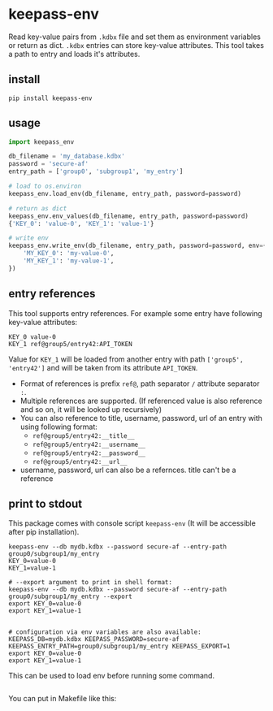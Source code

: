# keepass-env
Read key-value pairs from `.kdbx` file and set them as environment variables or return as dict. `.kdbx` entries can store key-value attributes. This tool takes a path to entry and loads it's attributes.

## install
```
pip install keepass-env
```

## usage
```py
import keepass_env

db_filename = 'my_database.kdbx'
password = 'secure-af'
entry_path = ['group0', 'subgroup1', 'my_entry']

# load to os.environ
keepass_env.load_env(db_filename, entry_path, password=password)

# return as dict
keepass_env.env_values(db_filename, entry_path, password=password)
{'KEY_0': 'value-0', 'KEY_1': 'value-1'}

# write env
keepass_env.write_env(db_filename, entry_path, password=password, env={
    'MY_KEY_0': 'my-value-0',
    'MY_KEY_1': 'my-value-1',
})
```

## entry references
This tool supports entry references. For example some entry have following key-value attributes:

```
KEY_0 value-0
KEY_1 ref@group5/entry42:API_TOKEN
```

Value for `KEY_1` will be loaded from another entry with path `['group5', 'entry42']` and will be taken from its attribute `API_TOKEN`.

- Format of references is prefix `ref@`, path separator `/` attribute separator `:`.
- Multiple references are supported. (If referenced value is also reference and so on, it will be looked up recursively)
- You can also reference to title, username, password, url of an entry with using following format:
    - `ref@group5/entry42:__title__`
    - `ref@group5/entry42:__username__`
    - `ref@group5/entry42:__password__`
    - `ref@group5/entry42:__url__`
- username, password, url can also be a refernces. title can't be a reference

## print to stdout
This package comes with console script `keepass-env` (It will be accessible after pip installation).

```shell
keepass-env --db mydb.kdbx --password secure-af --entry-path group0/subgroup1/my_entry
KEY_0=value-0
KEY_1=value-1

# --export argument to print in shell format:
keepass-env --db mydb.kdbx --password secure-af --entry-path group0/subgroup1/my_entry --export
export KEY_0=value-0
export KEY_1=value-1


# configuration via env variables are also available:
KEEPASS_DB=mydb.kdbx KEEPASS_PASSWORD=secure-af KEEPASS_ENTRY_PATH=group0/subgroup1/my_entry KEEPASS_EXPORT=1
export KEY_0=value-0
export KEY_1=value-1
```

This can be used to load env before running some command.

```shell
```


You can put in Makefile like this:

```Makefile
```
